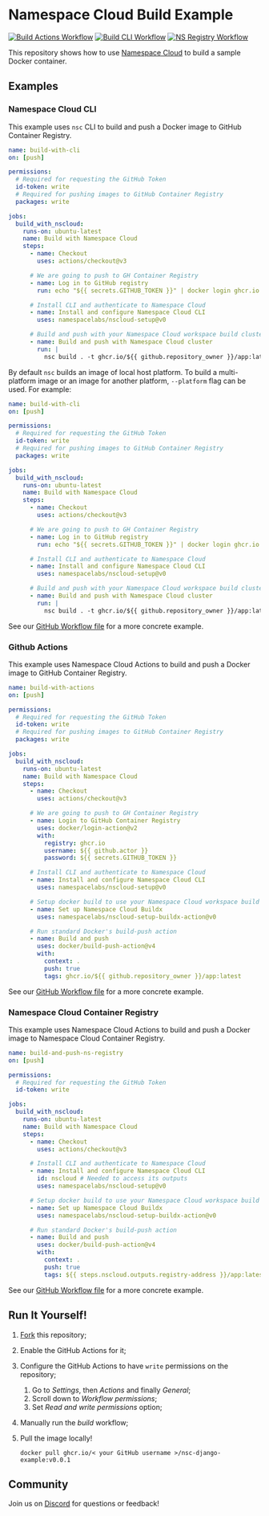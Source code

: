 # Namespace Cloud Build Example

[![Build Actions Workflow](https://img.shields.io/github/actions/workflow/status/namespacelabs/examples-nsc-build-simple/build-actions.yaml?branch=main&label=Build%20Actions&logo=github&style=flat-square)](https://github.com/namespacelabs/examples-nsc-build-simple/actions?workflow=build-with-actions)
[![Build CLI Workflow](https://img.shields.io/github/actions/workflow/status/namespacelabs/examples-nsc-build-simple/build-cli.yaml?branch=main&label=Build%20CLI&logo=github&style=flat-square)](https://github.com/namespacelabs/examples-nsc-build-simple/actions?workflow=build-with-cli)
[![NS Registry Workflow](https://img.shields.io/github/actions/workflow/status/namespacelabs/examples-nsc-build-simple/build-ns-registry.yaml?branch=main&label=NS%20Registry&logo=github&style=flat-square)](https://github.com/namespacelabs/examples-nsc-build-simple/actions?workflow=build-and-push-ns-registry)

This repository shows how to use [Namespace Cloud](https://cloud.namespace.so/) to build a sample Docker container.

## Examples

### Namespace Cloud CLI

This example uses `nsc` CLI to build and push a Docker image to GitHub Container Registry.

```yaml
name: build-with-cli
on: [push]

permissions:
  # Required for requesting the GitHub Token
  id-token: write
  # Required for pushing images to GitHub Container Registry
  packages: write

jobs:
  build_with_nscloud:
    runs-on: ubuntu-latest
    name: Build with Namespace Cloud
    steps:
      - name: Checkout
        uses: actions/checkout@v3

      # We are going to push to GH Container Registry
      - name: Log in to GitHub registry
        run: echo "${{ secrets.GITHUB_TOKEN }}" | docker login ghcr.io -u $ --password-stdin

      # Install CLI and authenticate to Namespace Cloud
      - name: Install and configure Namespace Cloud CLI
        uses: namespacelabs/nscloud-setup@v0

      # Build and push with your Namespace Cloud workspace build cluster
      - name: Build and push with Namespace Cloud cluster
        run: |
          nsc build . -t ghcr.io/${{ github.repository_owner }}/app:latest --push
```

By default `nsc` builds an image of local host platform. To build
a multi-platform image or an image for another platform, `--platform` flag can
be used. For example:

```yaml
name: build-with-cli
on: [push]

permissions:
  # Required for requesting the GitHub Token
  id-token: write
  # Required for pushing images to GitHub Container Registry
  packages: write

jobs:
  build_with_nscloud:
    runs-on: ubuntu-latest
    name: Build with Namespace Cloud
    steps:
      - name: Checkout
        uses: actions/checkout@v3

      # We are going to push to GH Container Registry
      - name: Log in to GitHub registry
        run: echo "${{ secrets.GITHUB_TOKEN }}" | docker login ghcr.io -u $ --password-stdin

      # Install CLI and authenticate to Namespace Cloud
      - name: Install and configure Namespace Cloud CLI
        uses: namespacelabs/nscloud-setup@v0

      # Build and push with your Namespace Cloud workspace build cluster
      - name: Build and push with Namespace Cloud cluster
        run: |
          nsc build . -t ghcr.io/${{ github.repository_owner }}/app:latest --push --platform=linux/arm64,linux/amd64
```

See our [GitHub Workflow file](.github/workflows/build-cli.yaml) for a more concrete example.

### Github Actions

This example uses Namespace Cloud Actions to build and push a Docker image to GitHub Container Registry.

```yaml
name: build-with-actions
on: [push]

permissions:
  # Required for requesting the GitHub Token
  id-token: write
  # Required for pushing images to GitHub Container Registry
  packages: write

jobs:
  build_with_nscloud:
    runs-on: ubuntu-latest
    name: Build with Namespace Cloud
    steps:
      - name: Checkout
        uses: actions/checkout@v3

      # We are going to push to GH Container Registry
      - name: Login to GitHub Container Registry
        uses: docker/login-action@v2
        with:
          registry: ghcr.io
          username: ${{ github.actor }}
          password: ${{ secrets.GITHUB_TOKEN }}

      # Install CLI and authenticate to Namespace Cloud
      - name: Install and configure Namespace Cloud CLI
        uses: namespacelabs/nscloud-setup@v0

      # Setup docker build to use your Namespace Cloud workspace build cluster
      - name: Set up Namespace Cloud Buildx
        uses: namespacelabs/nscloud-setup-buildx-action@v0

      # Run standard Docker's build-push action
      - name: Build and push
        uses: docker/build-push-action@v4
        with:
          context: .
          push: true
          tags: ghcr.io/${{ github.repository_owner }}/app:latest
```

See our [GitHub Workflow file](.github/workflows/build-actions.yaml) for a more concrete example.

### Namespace Cloud Container Registry

This example uses Namespace Cloud Actions to build and push a Docker image to Namespace Cloud Container Registry.

```yaml
name: build-and-push-ns-registry
on: [push]

permissions:
  # Required for requesting the GitHub Token
  id-token: write

jobs:
  build_with_nscloud:
    runs-on: ubuntu-latest
    name: Build with Namespace Cloud
    steps:
      - name: Checkout
        uses: actions/checkout@v3

      # Install CLI and authenticate to Namespace Cloud
      - name: Install and configure Namespace Cloud CLI
        id: nscloud # Needed to access its outputs
        uses: namespacelabs/nscloud-setup@v0

      # Setup docker build to use your Namespace Cloud workspace build cluster
      - name: Set up Namespace Cloud Buildx
        uses: namespacelabs/nscloud-setup-buildx-action@v0

      # Run standard Docker's build-push action
      - name: Build and push
        uses: docker/build-push-action@v4
        with:
          context: .
          push: true
          tags: ${{ steps.nscloud.outputs.registry-address }}/app:latest
```

See our [GitHub Workflow file](.github/workflows/build-ns-registry.yaml) for a more concrete example.

## Run It Yourself!

1. [Fork](https://github.com/namespacelabs/examples-nsc-build-simple/fork) this repository;
2. Enable the GitHub Actions for it;
3. Configure the GitHub Actions to have `write` permissions on the repository;
   1. Go to _Settings_, then _Actions_ and finally _General_;
   2. Scroll down to _Workflow permissions_;
   3. Set _Read and write permissions_ option;
4. Manually run the _build_ workflow;
5. Pull the image locally!

   `docker pull ghcr.io/< your GitHub username >/nsc-django-example:v0.0.1`

## Community

Join us on [Discord](https://community.namespace.so/discord) for questions or feedback!
